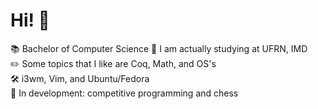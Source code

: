 # Hi! 🙂

📚 Bachelor of Computer Science
🏫 I am actually studying at UFRN, IMD  
✏️ Some topics that I like are Coq, Math, and OS's  
🛠️ i3wm, Vim, and Ubuntu/Fedora  
🌱 In development: competitive programming and chess  
